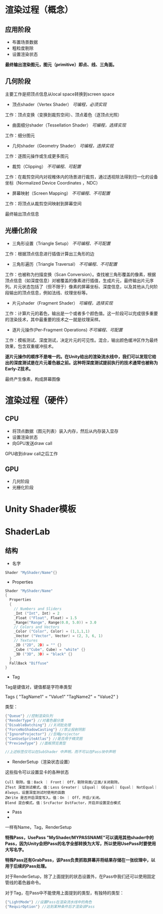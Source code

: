 # 渲染过程（概念）
## 应用阶段
- 布置场景数据
- 粗粒度剔除
- 设置渲染状态

**最终输出渲染图元，图元（primitive）即点、线、三角面。**

## 几何阶段
主要工作是把顶点信息从local space转换到screen space

- 顶点shader（Vertex Shader） *可编程，必须实现*

工作：顶点变换（变换到裁剪空间）、顶点着色（逐顶点光照）

- 曲面细分shader（Tessellation Shader） *可编程，选择实现*

工作：细分图元

- 几何shader（Geometry Shader） *可编程，选择实现*

工作：逐图元操作或生成更多图元

- 裁剪（Clipping） *不可编程、可配置*

工作：在裁剪空间内对视椎体内的场景进行裁剪，通过透视除法得到归一化的设备坐标（Normalized Device Coordinates ，NDC）

- 屏幕映射（Screen Mapping） *不可编程、不可配置*

工作：将顶点从裁剪空间映射到屏幕空间

最终输出顶点信息

## 光栅化阶段
- 三角形设置（Triangle Setup） *不可编程、不可配置*

工作：根据顶点信息进行插值计算出三角形的边

- 三角形遍历（Triangle Traversal） *不可编程、不可配置*

工作：也被称为扫描变换（Scan Conversion）。查找被三角形覆盖的像素，根据顶点信息（如深度信息）对被覆盖的像素进行插值，生成片元，最终输出片元序列。片元状态包括了（但不限于）像素的屏幕坐标、深度信息，以及其他从几何阶段输出的顶点信息，例如法线、纹理坐标等。

- 片元shader（Fragment Shader） *可编程，选择实现*

工作：计算片元的着色，输出是一个或者多个颜色值。这一阶段可以完成很多重要的渲染技术，其中最重要的技术之一就是纹理采样。

- 逐片元操作(Per-Fragment Operations) *不可编程、可配置*

工作：模板测试、深度测试，决定片元的可见性。混合，输出颜色缓冲区作为最终效果，包含双重缓冲技术。

**逐片元操作的顺序不是唯一的。在Unity给出的渲染流水线中，我们可以发现它给出的深度测试是在片元着色器之前。这种将深度测试提前执行的技术通常也被称为Early-Z技术。**

最终产生像素，构成屏幕图像

# 渲染过程（硬件）
## CPU
- 将顶点数据（图元列表）装入内存，然后从内存装入显存
- 设置渲染状态
- 向GPU发送draw call

GPU收到draw call之后工作
## GPU
- 几何阶段
- 光栅化阶段

# Unity Shader模板

# ShaderLab
## 结构
- 名字

```C
Shader "MyShader/Name"{}
```

- Properties

```C
Shader "MyShader/Name"
{
  Properties
  {
    // Numbers and Sliders
    _Int ("Int", Int) = 2
    _Float ("Float", Float) = 1.5
    _Range("Range", Range(0.0, 5.0)) = 3.0
    // Colors and Vectors
    _Color ("Color", Color) = (1,1,1,1)
    _Vector ("Vector", Vector) = (2, 3, 6, 1)
    // Textures
    _2D ("2D", 2D) = "" {}
    _Cube ("Cube", Cube) = "white" {}
    _3D ("3D", 3D) = "black" {}
  }
  FallBack "Diffuse"
}
```
- Tag

Tag是键值对，键值都是字符串类型

Tags { "TagName1" = "Value1" "TagName2" = "Value2" }

类型：
```C
{"Queue"} //控制渲染队列
{"RenderType"} //对着色器分类
{"DisableBatching"} //关闭批处理
{"ForceNoShadowCasting"} //禁止投射阴影
{"IgnoreProjector"} //忽略projector
{"CanUseSpriteAtlas"} //是否用于精灵图
{"PreviewType"} //面板预览类型

//上述标签仅可以在SubShader 中声明，而不可以在Pass块中声明
```
- RenderSetup（渲染状态设置）

这些指令可以设置显卡的各种状态
```
Cull 剔除。值：Back ｜ Front｜ Off，剔除背面/正面/关闭剔除。
ZTest 深度测试模式。值：Less Greater｜ LEqual｜ GEqual｜ Equal｜ NotEqual｜ Always，设置深度测试时使用的函数
ZWrite 是否开启深度写入。值：On ｜ Off，开启/关闭。
Blend 混合模式。值：SrcFactor DstFactor，开启并设置混合模式
```
- Pass
- 
一样有Name，Tag，RenderSetup

**特殊Pass，UsePass "MyShader/MYPASSNAME"可以调用其他shader中的Pass，因为Unity会把Pass的名字全部转换为大写，所以使用UsePass时要使用大写名字。**

**特殊Pass还有GrabPass，该Pass负责抓取屏幕并将结果存储在一张纹理中，以用于后续的Pass处理。**

对于RenderSetup，除了上面提到的状态设置外，在Pass中我们还可以使用固定管线的着色器命令。

对于Tag，在Pass中不能使用上面提到的类型，有独特的类型：
```C
{"LightMode"} //设置Pass在渲染流水线中的角色
{"RequirOption"} //达到某种条件后才渲染该Pass
```
